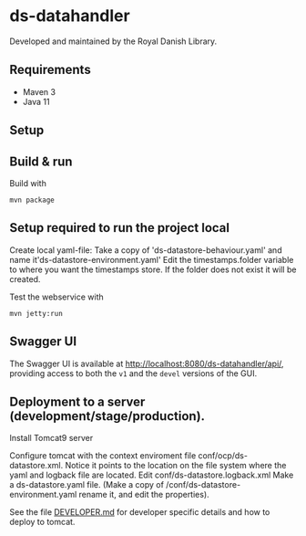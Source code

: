 # ds-datahandler


Developed and maintained by the Royal Danish Library.

## Requirements

* Maven 3                                  
* Java 11

## Setup


## Build & run

Build with
``` 
mvn package
```

## Setup required to run the project local 
Create local yaml-file: Take a copy of 'ds-datastore-behaviour.yaml'  and name it'ds-datastore-environment.yaml'
Edit the  timestamps.folder variable to where you want the timestamps store. If the folder does not exist it will be created. 
 

Test the webservice with
```
mvn jetty:run
```
## Swagger UI
The Swagger UI is available at <http://localhost:8080/ds-datahandler/api/>, providing access to both the `v1` and the  `devel` versions of the GUI. 


## Deployment to a server (development/stage/production).
Install Tomcat9 server 

Configure tomcat with the context enviroment file conf/ocp/ds-datastore.xml. Notice it points to the location on the file system where the yaml and logback file are located.
Edit  conf/ds-datastore.logback.xml
Make a ds-datastore.yaml file. (Make a copy of /conf/ds-datastore-environment.yaml rename it, and edit the properties). 

 

See the file [DEVELOPER.md](DEVELOPER.md) for developer specific details and how to deploy to tomcat.
